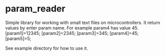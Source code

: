 # param_reader
Simple library for working with small text files on microcontrollers. It return values by enter param name. For example param4 has value 45. 
[param1]=12345;
[param2]=2345;
[param3]=345;
[param4]=45;
[param5]=5;

See example directory for how to use it.
